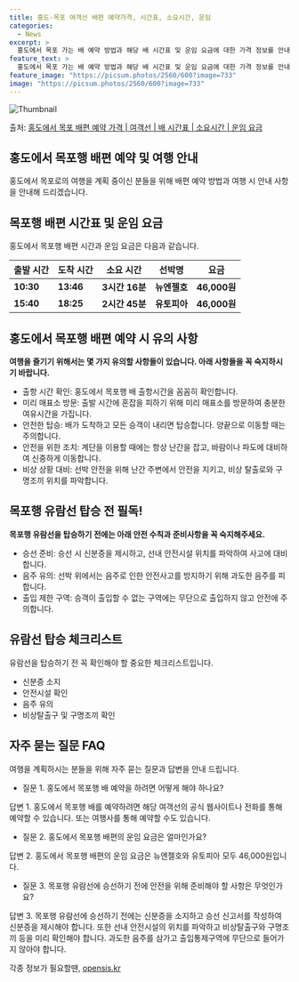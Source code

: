 ```yaml
---
title: 홍도-목포 여객선 배편 예약가격, 시간표, 소요시간, 운임
categories:
  - News
excerpt: >
  홍도에서 목포 가는 배 예약 방법과 해당 배 시간표 및 운임 요금에 대한 가격 정보를 안내 드리겠습니다. 안전하고 재밋는 목포행 여행을 위해 아래 정보 참고하시기 바랍니다. 목포행 배편 예약하기 👈 클릭홍도에서 목포행 배 시간표출발 시간도착 시간소요 시간선박명요금10:3013:463시간 16분뉴엔젤호46,000원15:4018:252시간 45분유토피아46,000원목포행 배편 예약하기 👈 클릭홍도에서 목포행 여객선 탑승 시 이용수칙홍도에서 목포행 여객선을 이용할 때 꼭 지켜야 할 중요한 수칙들을 소개합니다. 중요한 내용: 1) 출항 시간 확인: 홍도에서 목포행 배 출항시간을 꼼꼼히 확인합니다. 2) 미리 매표소 방문: 출항시간에 혼잡을 피하기 위해 미리 매표소를 방문하여 충분한 여유시간을 가집니다. 3) 안..
feature_text: >
  홍도에서 목포 가는 배 예약 방법과 해당 배 시간표 및 운임 요금에 대한 가격 정보를 안내 드리겠습니다. 안전하고 재밋는 목포행 여행을 위해 아래 정보 참고하시기 바랍니다. 목포행 배편 예약하기 👈 클릭홍도에서 목포행 배 시간표출발 시간도착 시간소요 시간선박명요금10:3013:463시간 16분뉴엔젤호46,000원15:4018:252시간 45분유토피아46,000원목포행 배편 예약하기 👈 클릭홍도에서 목포행 여객선 탑승 시 이용수칙홍도에서 목포행 여객선을 이용할 때 꼭 지켜야 할 중요한 수칙들을 소개합니다. 중요한 내용: 1) 출항 시간 확인: 홍도에서 목포행 배 출항시간을 꼼꼼히 확인합니다. 2) 미리 매표소 방문: 출항시간에 혼잡을 피하기 위해 미리 매표소를 방문하여 충분한 여유시간을 가집니다. 3) 안..
feature_image: "https://picsum.photos/2560/600?image=733"
image: "https://picsum.photos/2560/600?image=733"
---
```


![Thumbnail](https://img1.daumcdn.net/thumb/R800x0/?scode=mtistory2&fname=https%3A%2F%2Fblog.kakaocdn.net%2Fdn%2FbjgKkN%2FbtsHDLMALCS%2F0B05K4FnpgzUHi4kkNsml0%2Fimg.webp)

<p>출처: <a href="https://opensis.kr/entry/%ED%99%8D%EB%8F%84%EC%97%90%EC%84%9C-%EB%AA%A9%ED%8F%AC-%EB%B0%B0%ED%8E%B8-%EC%98%88%EC%95%BD-%EA%B0%80%EA%B2%A9-%EC%97%AC%EA%B0%9D%EC%84%A0-%EB%B0%B0-%EC%8B%9C%EA%B0%84%ED%91%9C-%EC%86%8C%EC%9A%94%EC%8B%9C%EA%B0%84-%EC%9A%B4%EC%9E%84-%EC%9A%94%EA%B8%88" rel="dofollow">홍도에서 목포 배편 예약 가격 | 여객선 | 배 시간표 | 소요시간 | 운임 요금</a> </p>

## 홍도에서 목포행 배편 예약 및 여행 안내

홍도에서 목포로의 여행을 계획 중이신 분들을 위해 배편 예약 방법과 여행 시 안내 사항을 안내해 드리겠습니다.

## 목포행 배편 시간표 및 운임 요금

홍도에서 목포행 배편 시간과 운임 요금은 다음과 같습니다.

**출발 시간** | **도착 시간** | **소요 시간** | **선박명** | **요금**  
---|---|---|---|---  
**10:30** | **13:46** | **3시간 16분** | **뉴엔젤호** | **46,000원**  
**15:40** | **18:25** | **2시간 45분** | **유토피아** | **46,000원**  
  


## 홍도에서 목포행 배편 예약 시 유의 사항

**여행을 즐기기 위해서는 몇 가지 유의할 사항들이 있습니다. 아래 사항들을 꼭 숙지하시기 바랍니다.**

  * 출항 시간 확인: 홍도에서 목포행 배 출항시간을 꼼꼼히 확인합니다.
  * 미리 매표소 방문: 출발 시간에 혼잡을 피하기 위해 미리 매표소를 방문하여 충분한 여유시간을 가집니다.
  * 안전한 탑승: 배가 도착하고 모든 승객이 내리면 탑승합니다. 양끝으로 이동할 때는 주의합니다.
  * 안전을 위한 조치: 계단을 이용할 때에는 항상 난간을 잡고, 바람이나 파도에 대비하여 신중하게 이동합니다.
  * 비상 상황 대비: 선박 안전을 위해 난간 주변에서 안전을 지키고, 비상 탈출로와 구명조끼 위치를 파악합니다.



## 목포행 유람선 탑승 전 필독!

**목포행 유람선을 탑승하기 전에는 아래 안전 수칙과 준비사항을 꼭 숙지해주세요.**

  * 승선 준비: 승선 시 신분증을 제시하고, 선내 안전시설 위치를 파악하여 사고에 대비합니다.
  * 음주 유의: 선박 위에서는 음주로 인한 안전사고를 방지하기 위해 과도한 음주를 피합니다.
  * 출입 제한 구역: 승객이 출입할 수 없는 구역에는 무단으로 출입하지 않고 안전에 주의합니다.



## 유람선 탑승 체크리스트

유람선을 탑승하기 전 꼭 확인해야 할 중요한 체크리스트입니다.

  * 신분증 소지
  * 안전시설 확인
  * 음주 유의
  * 비상탈출구 및 구명조끼 확인



## 자주 묻는 질문 FAQ

여행을 계획하시는 분들을 위해 자주 묻는 질문과 답변을 안내 드립니다.

  * 질문 1. 홍도에서 목포행 배 예약을 하려면 어떻게 해야 하나요? 

답변 1. 홍도에서 목포행 배를 예약하려면 해당 여객선의 공식 웹사이트나 전화를 통해 예약할 수 있습니다. 또는 여행사를 통해 예약할 수도
있습니다.

  * 질문 2. 홍도에서 목포행 배편의 운임 요금은 얼마인가요? 

답변 2. 홍도에서 목포행 배편의 운임 요금은 뉴엔젤호와 유토피아 모두 46,000원입니다.

  * 질문 3. 목포행 유람선에 승선하기 전에 안전을 위해 준비해야 할 사항은 무엇인가요? 

답변 3. 목포행 유람선에 승선하기 전에는 신분증을 소지하고 승선 신고서를 작성하여 신분증을 제시해야 합니다. 또한 선내 안전시설의 위치를
파악하고 비상탈출구와 구명조끼 등을 미리 확인해야 합니다. 과도한 음주를 삼가고 출입통제구역에 무단으로 들어가지 않아야 합니다.



 

각종 정보가 필요할땐, <a href="https://opensis.kr" rel="dofollow">opensis.kr</a>


